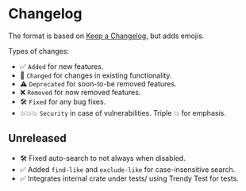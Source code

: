 # Changelog

The format is based on [Keep a Changelog](https://keepachangelog.com/en/1.0.0/),
but adds emojis.

Types of changes:

- ✅ `Added` for new features.
- 🔄 `Changed` for changes in existing functionality.
- ⚠️ `Deprecated` for soon-to-be removed features.
- ❌ `Removed` for now removed features.
- 🛠️ `Fixed` for any bug fixes.
- 💥💥💥 `Security` in case of vulnerabilities. Triple 💥 for emphasis.

## Unreleased

- 🛠️ Fixed auto-search to not always when disabled.
- ✅ Added `find-like` and `exclude-like` for case-insensitive search.
- ✅ Integrates internal crate under tests/ using Trendy Test for tests.